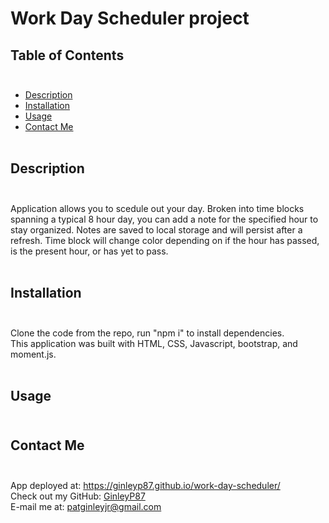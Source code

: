 # Work Day Scheduler project

## Table of Contents</br></br>

* [Description](#description)
* [Installation](#installation)
* [Usage](#usage)
* [Contact Me](#contactMe)</br></br>

## Description</br></br>
Application allows you to scedule out your day. Broken into time blocks spanning a typical 8 hour day, you can add a note for the specified hour to stay organized. Notes are saved to local storage and will persist after a refresh. Time block will change color depending on if the hour has passed, is the present hour, or has yet to pass. </br></br>

## Installation</br></br>
Clone the code from the repo, run "npm i" to install dependencies.</br>
This application was built with HTML, CSS, Javascript, bootstrap, and moment.js.</br></br>

## Usage</br></br>

## Contact Me</br></br>
App deployed at: https://ginleyp87.github.io/work-day-scheduler/</br>
Check out my GitHub: [GinleyP87](https://github.com/GinleyP87)</br>
E-mail me at: patginleyjr@gmail.com


